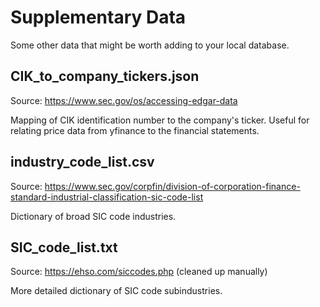 Supplementary Data
===

Some other data that might be worth adding to your local database.

CIK_to_company_tickers.json
---

Source: <https://www.sec.gov/os/accessing-edgar-data>

Mapping of CIK identification number to the company's ticker. Useful for relating price data from yfinance to the financial statements.

industry_code_list.csv
---

Source: <https://www.sec.gov/corpfin/division-of-corporation-finance-standard-industrial-classification-sic-code-list>

Dictionary of broad SIC code industries.

SIC_code_list.txt
---

Source: <https://ehso.com/siccodes.php> (cleaned up manually)

More detailed dictionary of SIC code subindustries.
